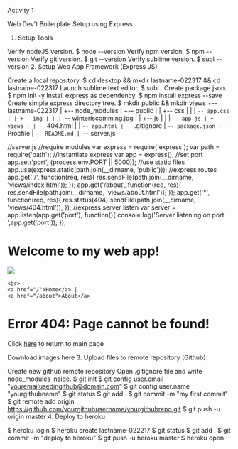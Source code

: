 Activity 1

Web Dev't Boilerplate Setup using Express

1. Setup Tools

Verify nodeJS version. $ node --version
Verify npm version. $ npm --version
Verify git version. $ git --version
Verify sublime version. $ subl --version
2. Setup Web App Framework (Express JS)

Create a local repository. $ cd desktop && mkdir lastname-022317 && cd lastname-022317
Launch sublime text editor. $ subl .
Create package.json. $ npm init -y
Install express as dependency. $ npm install express --save
Create simple express directory tree. $ mkdir public && mkdir views
+-- lastname-022317
| +-- node_modules
| +-- public
| | +-- css
| | | `-- app.css
| | +-- img
| | | `-- winteriscomming.jpg
| | +-- js
| | | `-- app.js
| +-- views
| | `-- 404.html
| | `-- app.html
| `-- .gitignore
| `-- package.json
| `-- Procfile
| `-- README.md
| `-- server.js

//server.js
//require modules
var express = require('express');
var path = require('path');
//instantiate express
var app = express();
//set port
app.set('port', (process.env.PORT || 5000));
//use static files
app.use(express.static(path.join(__dirname, 'public')));
//express routes
app.get('/', function(req, res){
  res.sendFile(path.join(__dirname, 'views/index.html'));
});
app.get('/about', function(req, res){
  res.sendFile(path.join(__dirname, 'views/about.html'));
});
app.get('*', function(req, res){
  res.status(404).sendFile(path.join(__dirname, 'views/404.html'));
});
//express server listen
var server = app.listen(app.get('port'), function(){
  console.log('Server listening on port ',app.get('port'));
});
<!--index.html-->
<!DOCTYPE html>
<html>
<head>
    <title>My Web App</title>
</head>
<body>
    <h1>Welcome to my web app!</h1>
    <img src="img/winteriscoming.jpg" />

    <br>
    <a href="/">Home</a> |
    <a href="/about">About</a> 
</body>
</html>
<!--404.html-->
<!DOCTYPE html>
<html>
<head>
    <title>404 Page</title>
</head>
<body>
    <h1>Error 404: Page cannot be found!</h1>
    <p>Click <a href="/">here</a> to return to main page</p>
</body>
</html>
Download images here
3. Upload files to remote repository (Github)

Create new github remote repository
Open .gitignore file and write node_modules inside.
$ git init
$ git config user.email "youremailusedingithub@domain.com"
$ git config user.name "yourgithubname"
$ git status
$ git add .
$ git commit -m "my first commit"
$ git remote add origin https://github.com/yourgithubusername/yourgithubrepo.git
$ git push -u origin master
4. Deploy to heroku

$ heroku login
$ heroku create lastname-022217
$ git status
$ git add .
$ git commit -m "deploy to heroku"
$ git push -u heroku master
$ heroku open